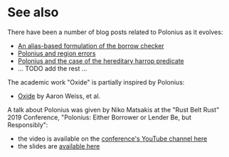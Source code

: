 # See also

There have been a number of blog posts related to Polonius as it evolves:

- [An alias-based formulation of the borrow checker](https://smallcultfollowing.com/babysteps/blog/2018/04/27/an-alias-based-formulation-of-the-borrow-checker/)
- [Polonius and region errors](https://smallcultfollowing.com/babysteps/blog/2019/01/17/polonius-and-region-errors/)
- [Polonius and the case of the hereditary harrop predicate](https://smallcultfollowing.com/babysteps/blog/2019/01/21/hereditary-harrop-region-constraints/)
- ... TODO add the rest ...

The academic work "Oxide" is partially inspired by Polonius:

- [Oxide](https://aaronweiss.us/pubs/draft19-oxide.pdf) by Aaron Weiss, et al.


A talk about Polonius was given by Niko Matsakis at the "Rust Belt Rust" 2019 Conference, "Polonius: Either Borrower or Lender Be, but Responsibly":
- the video is available on the [conference's YouTube channel here](https://www.youtube.com/watch?v=_agDeiWek8w&list=PLgC1L0fKd7UkVwjVlOySfMnn80Qs5TOLb&index=5&t=0s)
- the slides are [available here](https://nikomatsakis.github.io/rust-belt-rust-2019/)
